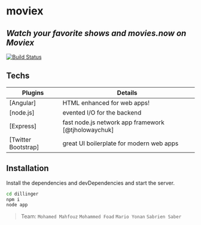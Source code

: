 # moviex 
## _Watch your favorite shows and movies.now on Moviex_

[![Build Status](https://travis-ci.org/joemccann/dillinger.svg?branch=master)](https://travis-ci.org/joemccann/dillinger)


## Techs

| Plugins | Details |
| ------  | ------ |
| [Angular] |  HTML enhanced for web apps! |
| [node.js]  | evented I/O for the backend |
| [Express]   | fast node.js network app framework [@tjholowaychuk] |
| [Twitter Bootstrap]  | great UI boilerplate for modern web apps |


## Installation
Install the dependencies and devDependencies and start the server.

```sh
cd dillinger
npm i
node app
```

> Team: `Mohamed Mahfouz` `Mohammed Foad` `Mario Yonan` `Sabrien Saber` 
